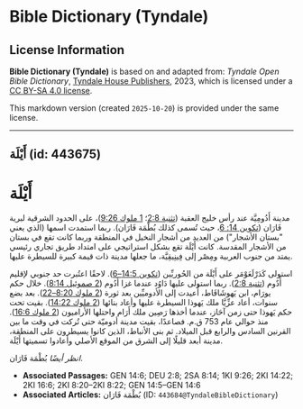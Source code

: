 # Bible Dictionary (Tyndale)

## License Information

**Bible Dictionary (Tyndale)** is based on and adapted from: _Tyndale Open Bible Dictionary_, [Tyndale House Publishers](https://tyndaleopenresources.com/), 2023, which is licensed under a [CC BY-SA 4.0 license](https://creativecommons.org/licenses/by-sa/4.0/legalcode.en).

This markdown version (created `2025-10-20`) is provided under the same license.



--------------------------------

## أَيْلَة (id: 443675)

أَيْلَة
=======

مدينة أَدُومِيَّة عند رأس خليج العقبة ([تثنية 2:8](https://ref.ly/Deut2:8)؛ [1 ملوك 9:26](https://ref.ly/1Kgs9:26))، على الحدود الشرقية لبرية فَارَان ([تكوين 14: 6](https://ref.ly/Gen14:6)، حيث تُسمى كذلك بُطْمَة فَارَان). ربما استمدت اسمها (الذي يعني "بستان الأشجار") من العديد من أشجار النخيل في المنطقة وربما كانت تقع في بستان من الأشجار المقدسة. كانت أَيْلَة تقع بشكل استراتيجي على امتداد طريق تجاري رئيسي يمتد من جنوب العربية ومِصْر إلى فِينِيقِيَّة، ما جعلها مدينة ذات قيمة كبيرة للسيطرة عليها.

استولى كَدَرْلَعَوْمَر على أَيْلَة من الحُوريِّين ([تكوين 14:5–6](https://ref.ly/Gen14:5-Gen14:6)). لاحقًا اعتُبرت حد جنوبي لإقليم أَدٌوم ([تثنية 2:8](https://ref.ly/Deut2:8)). ربما استولى عليها دَاوُد عندما غزا أَدُوم ([2 صموئيل 8:14](https://ref.ly/2Sam8:14)). خلال حكم يورَام، ابن يَهوشَافَاط، أُعيدت إلى الأدوميِّين بعد ثورة ([2 ملوك 8:20–22](https://ref.ly/2Kgs8:20-2Kgs8:22)). بعد بضع سنوات، أعاد عزِّيَّا ملك يَهوذا السيطرة عليها وأعاد بنائها ([2 ملوك 14:22](https://ref.ly/2Kgs14:22)). بقيت تحت حكم يَهوذا حتى زمن آحَاز، عندما أخذها رَصِين ملك أَرَام واحتلها الأراميون ([2 ملوك 16:6](https://ref.ly/2Kgs16:6)). منذ حوالي عام 753 ق.م. فصاعدًا، بقيت مدينة أدوميّة حتى تُركت في وقت ما بين القرنين السادس والرابع قبل الميلاد. ثم بنى الأنباط، الذين كانوا يسيطرون على المنطقة، مدينة أبعد قليلًا إلى الشرق من الموقع الأصلي وأعادوا تسميتها أَيْلَة.

*انظر أيضًا* بُطْمَة فَارَان.

* **Associated Passages:** GEN 14:6; DEU 2:8; 2SA 8:14; 1KI 9:26; 2KI 14:22; 2KI 16:6; 2KI 8:20–2KI 8:22; GEN 14:5–GEN 14:6
* **Associated Articles:** بُطْمَة فَارَان (ID: `443684@TyndaleBibleDictionary`)

